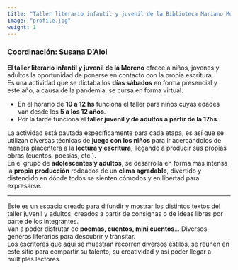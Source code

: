 ```yaml
---
title: "Taller literario infantil y juvenil de la Biblioteca Mariano Moreno"
image: "profile.jpg"
weight: 1
---
```


### Coordinación: Susana D’Aloi

**El taller literario infantil y juvenil de la Moreno** ofrece a niños, jóvenes y adultos la oportunidad de ponerse en contacto con la propia escritura.<br>
Es una actividad que se dictaba los **días sábados** en forma presencial y este año, a causa de la pandemia, se cursa en forma virtual.<br>

* En el horario de **10 a 12 hs** funciona el taller para niños cuyas edades van desde los **5 a los 12 años**.<br>
* Por la tarde funciona el **taller juvenil y de adultos a partir de la 17hs**.<br>

La actividad está pautada específicamente para cada etapa, es así que se utilizan diversas técnicas de **juego con los niños** para ir acercándolos de manera placentera a la **lectura y escritura**, llegando a producir sus propias obras (cuentos, poesías, etc.).<br>
En el grupo de **adolescentes y adultos**, se desarrolla en forma más intensa la **propia producción** rodeados de un **clima agradable**, divertido y distendido en dónde todos se sienten cómodos y en libertad para expresarse.<br><hr>
Este es un espacio creado para difundir y mostrar los distintos textos del taller juvenil y adultos, creados a partir de consignas o de ideas libres por parte de los integrantes.<br>
Van a poder disfrutar de **poemas, cuentos, mini cuentos**… Diversos géneros literarios para descubrir y transitar.<br>
Los escritores que aquí se muestran recorren diversos estilos, se reúnen en este sitio para compartir su talento, su creatividad y así poder llegar a múltiples lectores. 





